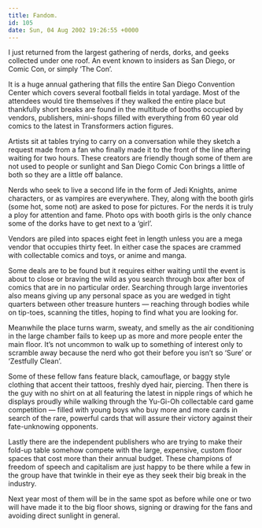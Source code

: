 ```yaml
---
title: Fandom.
id: 105
date: Sun, 04 Aug 2002 19:26:55 +0000
---
```


I just returned from the largest gathering of nerds, dorks, and geeks collected under one roof. An event known to insiders as San Diego, or Comic Con, or simply ‘The Con’.  

It is a huge annual gathering that fills the entire San Diego Convention Center which covers several football fields in total yardage. Most of the attendees would tire themselves if they walked the entire place but thankfully short breaks are found in the multitude of booths occupied by vendors, publishers, mini-shops filled with everything from 60 year old comics to the latest in Transformers action figures.  

Artists sit at tables trying to carry on a conversation while they sketch a request made from a fan who finally made it to the front of the line aftering waiting for two hours. These creators are friendly though some of them are not used to people or sunlight and San Diego Comic Con brings a little of both so they are a little off balance.  

Nerds who seek to live a second life in the form of Jedi Knights, anime characters, or as vampires are everywhere. They, along with the booth girls (some hot, some not) are asked to pose for pictures. For the nerds it is truly a ploy for attention and fame. Photo ops with booth girls is the only chance some of the dorks have to get next to a ‘girl’.  

Vendors are piled into spaces eight feet in length unless you are a mega vendor that occupies thirty feet. In either case the spaces are crammed with collectable comics and toys, or anime and manga.  

Some deals are to be found but it requires either waiting until the event is about to close or braving the wild as you search through box after box of comics that are in no particular order. Searching through large inventories also means giving up any personal space as you are wedged in tight quarters between other treasure hunters — reaching through bodies while on tip-toes, scanning the titles, hoping to find what you are looking for.  

Meanwhile the place turns warm, sweaty, and smelly as the air conditioning in the large chamber fails to keep up as more and more people enter the main floor. It’s not uncommon to walk up to something of interest only to scramble away because the nerd who got their before you isn’t so ‘Sure’ or ‘Zestfully Clean’.  

Some of these fellow fans feature black, camouflage, or baggy style clothing that accent their tattoos, freshly dyed hair, piercing. Then there is the guy with no shirt on at all featuring the latest in nipple rings of which he displays proudly while walking through the Yu-Gi-Oh collectable card game competition — filled with young boys who buy more and more cards in search of the rare, powerful cards that will assure their victory against their fate-unknowing opponents.  

Lastly there are the independent publishers who are trying to make their fold-up table somehow compete with the large, expensive, custom floor spaces that cost more than their annual budget. These champions of freedom of speech and capitalism are just happy to be there while a few in the group have that twinkle in their eye as they seek their big break in the industry.  

Next year most of them will be in the same spot as before while one or two will have made it to the big floor shows, signing or drawing for the fans and avoiding direct sunlight in general.





